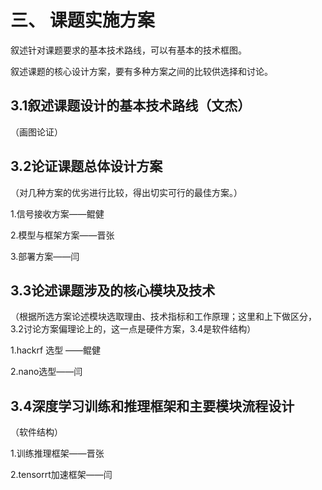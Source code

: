 # 三、 课题实施方案

叙述针对课题要求的基本技术路线，可以有基本的技术框图。

叙述课题的核心设计方案，要有多种方案之间的比较供选择和讨论。

## 3.1叙述课题设计的基本技术路线（文杰）

（画图论证）

## 3.2论证课题总体设计方案

（对几种方案的优劣进行比较，得出切实可行的最佳方案。）

1.信号接收方案——鲲健

2.模型与框架方案——晋张

3.部署方案——闫

## 3.3论述课题涉及的核心模块及技术

 （根据所选方案论述模块选取理由、技术指标和工作原理；这里和上下做区分，3.2讨论方案偏理论上的，这一点是硬件方案，3.4是软件结构）

1.hackrf 选型 ——鲲健

2.nano选型——闫

## 3.4深度学习训练和推理框架和主要模块流程设计

（软件结构）

1.训练推理框架——晋张

2.tensorrt加速框架——闫







 